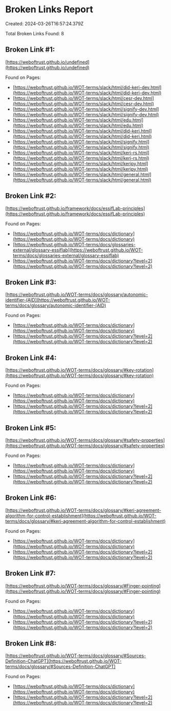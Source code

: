 # Broken Links Report

Created: 2024-03-26T16:57:24.379Z

Total Broken Links Found: 8

## Broken Link #1:
[https://weboftrust.github.io/undefined](https://weboftrust.github.io/undefined)

Found on Pages:

- [https://weboftrust.github.io/WOT-terms/slack/html/did-keri-dev.html](https://weboftrust.github.io/WOT-terms/slack/html/did-keri-dev.html)
- [https://weboftrust.github.io/WOT-terms/slack/html/cesr-dev.html](https://weboftrust.github.io/WOT-terms/slack/html/cesr-dev.html)
- [https://weboftrust.github.io/WOT-terms/slack/html/signify-dev.html](https://weboftrust.github.io/WOT-terms/slack/html/signify-dev.html)
- [https://weboftrust.github.io/WOT-terms/slack/html/edu.html](https://weboftrust.github.io/WOT-terms/slack/html/edu.html)
- [https://weboftrust.github.io/WOT-terms/slack/html/did-keri.html](https://weboftrust.github.io/WOT-terms/slack/html/did-keri.html)
- [https://weboftrust.github.io/WOT-terms/slack/html/signify.html](https://weboftrust.github.io/WOT-terms/slack/html/signify.html)
- [https://weboftrust.github.io/WOT-terms/slack/html/keri-rs.html](https://weboftrust.github.io/WOT-terms/slack/html/keri-rs.html)
- [https://weboftrust.github.io/WOT-terms/slack/html/keripy.html](https://weboftrust.github.io/WOT-terms/slack/html/keripy.html)
- [https://weboftrust.github.io/WOT-terms/slack/html/general.html](https://weboftrust.github.io/WOT-terms/slack/html/general.html)


## Broken Link #2:
[https://weboftrust.github.io/framework/docs/essifLab-principles](https://weboftrust.github.io/framework/docs/essifLab-principles)

Found on Pages:

- [https://weboftrust.github.io/WOT-terms/docs/dictionary](https://weboftrust.github.io/WOT-terms/docs/dictionary)
- [https://weboftrust.github.io/WOT-terms/docs/glossaries-external/glossary-essiflab](https://weboftrust.github.io/WOT-terms/docs/glossaries-external/glossary-essiflab)
- [https://weboftrust.github.io/WOT-terms/docs/dictionary?level=2](https://weboftrust.github.io/WOT-terms/docs/dictionary?level=2)


## Broken Link #3:
[https://weboftrust.github.io/WOT-terms/docs/glossary/autonomic-identifier-(AID](https://weboftrust.github.io/WOT-terms/docs/glossary/autonomic-identifier-(AID)

Found on Pages:

- [https://weboftrust.github.io/WOT-terms/docs/dictionary](https://weboftrust.github.io/WOT-terms/docs/dictionary)
- [https://weboftrust.github.io/WOT-terms/docs/dictionary?level=2](https://weboftrust.github.io/WOT-terms/docs/dictionary?level=2)


## Broken Link #4:
[https://weboftrust.github.io/WOT-terms/docs/glossary/#key-rotation](https://weboftrust.github.io/WOT-terms/docs/glossary/#key-rotation)

Found on Pages:

- [https://weboftrust.github.io/WOT-terms/docs/dictionary](https://weboftrust.github.io/WOT-terms/docs/dictionary)
- [https://weboftrust.github.io/WOT-terms/docs/dictionary?level=2](https://weboftrust.github.io/WOT-terms/docs/dictionary?level=2)


## Broken Link #5:
[https://weboftrust.github.io/WOT-terms/docs/glossary/#safety-properties](https://weboftrust.github.io/WOT-terms/docs/glossary/#safety-properties)

Found on Pages:

- [https://weboftrust.github.io/WOT-terms/docs/dictionary](https://weboftrust.github.io/WOT-terms/docs/dictionary)
- [https://weboftrust.github.io/WOT-terms/docs/dictionary?level=2](https://weboftrust.github.io/WOT-terms/docs/dictionary?level=2)


## Broken Link #6:
[https://weboftrust.github.io/WOT-terms/docs/glossary/#keri-agreement-algorithm-for-control-establishment](https://weboftrust.github.io/WOT-terms/docs/glossary/#keri-agreement-algorithm-for-control-establishment)

Found on Pages:

- [https://weboftrust.github.io/WOT-terms/docs/dictionary](https://weboftrust.github.io/WOT-terms/docs/dictionary)
- [https://weboftrust.github.io/WOT-terms/docs/dictionary?level=2](https://weboftrust.github.io/WOT-terms/docs/dictionary?level=2)


## Broken Link #7:
[https://weboftrust.github.io/WOT-terms/docs/glossary/#Finger-pointing](https://weboftrust.github.io/WOT-terms/docs/glossary/#Finger-pointing)

Found on Pages:

- [https://weboftrust.github.io/WOT-terms/docs/dictionary](https://weboftrust.github.io/WOT-terms/docs/dictionary)
- [https://weboftrust.github.io/WOT-terms/docs/dictionary?level=2](https://weboftrust.github.io/WOT-terms/docs/dictionary?level=2)


## Broken Link #8:
[https://weboftrust.github.io/WOT-terms/docs/glossary/#Sources-Definition-ChatGPT](https://weboftrust.github.io/WOT-terms/docs/glossary/#Sources-Definition-ChatGPT)

Found on Pages:

- [https://weboftrust.github.io/WOT-terms/docs/dictionary](https://weboftrust.github.io/WOT-terms/docs/dictionary)
- [https://weboftrust.github.io/WOT-terms/docs/dictionary?level=2](https://weboftrust.github.io/WOT-terms/docs/dictionary?level=2)


